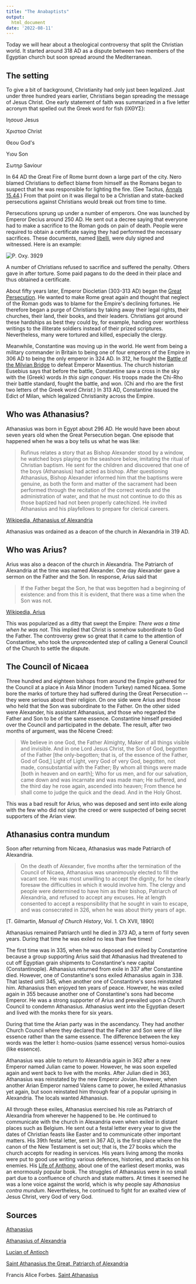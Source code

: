 ```yaml
---
title: "The Anabaptists"
output:
  html_document
date: '2022-08-11'
---
```


Today we will hear about a theological controversy that split the Christian world. It started around 318 AD as a dispute between two members of the Egyptian church but soon spread around the Mediterranean.

## The setting

To give a bit of background, Christianity had only just been legalized. Just under three hundred years earlier, Christians began spreading the message of Jesus Christ. One early statement of faith was summarized in a five letter acronym that spelled out the Greek word for fish (ΙΧΘΥΣ):

Ιησουσ Jesus

Χριστοσ Christ

Θεου God's

Υιου Son

Σωτηρ Saviour

In 64 AD the Great Fire of Rome burnt down a large part of the city. Nero blamed Christians to deflect blame from himself as the Romans began to suspect that he was responsible for lighting the fire. (See Tacitus, [Annals 15.44](https://www.perseus.tufts.edu/hopper/text?doc=Tac.+Ann.+15.44&fromdoc=Perseus%3Atext%3A1999.02.0078).) From that point on it was illegal to be a Christian and state-backed persecutions against Christians would break out from time to time.

Persecutions sprung up under a number of emperors. One was launched by Emperor Decius around 250 AD. He sent out a decree saying that everyone had to make a sacrifice to the Roman gods on pain of death. People were required to obtain a certificate saying they had performed the necessary sacrifices. These documents, named [libelli](https://en.wikipedia.org/wiki/Libellus), were duly signed and witnessed. Here is an example:

![P. Oxy. 3929](/images/POxy3929.jpg)

A number of Christians refused to sacrifice and suffered the penalty. Others gave in after torture. Some paid pagans to do the deed in their place and thus obtained a certificate.

About fifty years later, Emperor Diocletian (303-313 AD) began the [Great Persecution](https://en.wikipedia.org/wiki/Diocletianic_Persecution). He wanted to make Rome great again and thought that neglect of the Roman gods was to blame for the Empire's declining fortunes. He therefore began a purge of Christians by taking away their legal rights, their churches, their land, their books, and their leaders. Christians got around these hardships as best they could by, for example, handing over worthless writings to the illiterate soldiers instead of their prized scriptures. Nevertheless, many were tortured and killed, especially the clergy.

Meanwhile, Constantine was moving up in the world. He went from being a military commander in Britain to being one of four emperors of the Empire in 306 AD to being the only emperor in 324 AD. In 312, he fought the [Battle of the Milvian Bridge](https://en.wikipedia.org/wiki/Battle_of_the_Milvian_Bridge) to defeat Emperor Maxentius. The church historian Eusebius says that before the battle, Constantine saw a cross in the sky with the (Greek) words *In this sign conquer.* His troops made the Chi-Rho their battle standard, fought the battle, and won. (Chi and rho are the first two letters of the Greek word *Christ*.) In 313 AD, Constantine issued the Edict of Milan, which legalized Christianity across the Empire.

## Who was Athanasius?

Athanasius was born in Egypt about 296 AD. He would have been about seven years old when the Great Persecution began. One episode that happened when he was a boy tells us what he was like:

> Rufinus relates a story that as Bishop Alexander stood by a window, he watched boys playing on the seashore below, imitating the ritual of Christian baptism. He sent for the children and discovered that one of the boys (Athanasius) had acted as bishop. After questioning Athanasius, Bishop Alexander informed him that the baptisms were genuine, as both the form and matter of the sacrament had been performed through the recitation of the correct words and the administration of water, and that he must not continue to do this as those baptized had not been properly catechized. He invited Athanasius and his playfellows to prepare for clerical careers.

[Wikipedia, Athanasius of Alexandria](https://en.wikipedia.org/wiki/Athanasius_of_Alexandria)

Athanasius was ordained as a deacon of the church in Alexandria in 319 AD.

## Who was Arius?

Arius was also a deacon of the church in Alexandria. The Patriarch of Alexandria at the time was named Alexander. One day Alexander gave a sermon on the Father and the Son. In response, Arius said that

> If the Father begat the Son, he that was begotten had a beginning of existence: and from this it is evident, that there was a time when the Son was not.

[Wikipedia, Arius](https://en.wikipedia.org/wiki/Arius)

This was popularized as a ditty that swept the Empire: *There was a time when he was not*. This implied that Christ is somehow subordinate to God the Father. The controversy grew so great that it came to the attention of Constantine, who took the unprecedented step of calling a General Council of the Church to settle the dispute.

## The Council of Nicaea

Three hundred and eighteen bishops from around the Empire gathered for the Council at a place in Asia Minor (modern Turkey) named Nicaea. Some bore the marks of torture they had suffered during the Great Persecution -- they were serious about their religion. On one side were Arius and those who held that the Son was subordinate to the Father. On the other sided were Alexander, his assistant Athanasius, and those who regarded the Father and Son to be of the same essence. Constantine himself presided over the Council and participated in the debate. The result, after two months of argument, was the Nicene Creed:

> We believe in one God, the Father Almighty, Maker of all things visible and invisible. And in one Lord Jesus Christ, the Son of God, begotten of the Father [the only-begotten; that is, of the essence of the Father, God of God,] Light of Light, very God of very God, begotten, not made, consubstantial with the Father; By whom all things were made [both in heaven and on earth]; Who for us men, and for our salvation, came down and was incarnate and was made man; He suffered, and the third day he rose again, ascended into heaven; From thence he shall come to judge the quick and the dead. And in the Holy Ghost.

This was a bad result for Arius, who was deposed and sent into exile along with the few who did not sign the creed or were suspected of being secret supporters of the Arian view.

## Athanasius contra mundum

Soon after returning from Nicaea, Athanasius was made Patriarch of Alexandria.

> On the death of Alexander, five months after the termination of the Council of Nicaea, Athanasius was unanimously elected to fill the vacant see. He was most unwilling to accept the dignity, for he clearly foresaw the difficulties in which it would involve him. The clergy and people were determined to have him as their bishop, Patriarch of Alexandria, and refused to accept any excuses. He at length consented to accept a responsibility that he sought in vain to escape, and was consecrated in 326, when he was about thirty years of age.

[T. Gilmartin, *Manual of Church History*, Vol. 1. Ch XVII, 1890]

Athanasius remained Patriarch until he died in 373 AD, a term of forty seven years. During that time he was exiled no less than five times!

The first time was in 335, when he was deposed and exiled by Constantine because a group supporting Arius said that Athanasius had threatened to cut off Egyptian grain shipments to Constantine's new capital (Constantinople). Athanasius returned from exile in 337 after Constantine died. However, one of Constantine's sons exiled Athanasius again in 338. That lasted until 345, when another one of Constantine's sons reinstated him. Athanasius then enjoyed ten years of peace. However, he was exiled again in 355 because another one of Constantine's sons had become Emperor. He was a strong supporter of Arius and prevailed upon a Church Council to condemn Athanasius. Athanasius went into the Egyptian desert and lived with the monks there for six years.

During that time the Arian party was in the ascendancy. They had another Church Council where they declared that the Father and Son were of like essence rather than the same essence. The difference between the key words was the letter I: homo-ousios (same essence) versus homoi-ousios (like essence).

Athanasius was able to return to Alexandria again in 362 after a new Emperor named Julian came to power. However, he was soon expelled again and went back to live with the monks. After Julian died in 363, Athanasius was reinstated by the new Emperor Jovian. However, when another Arian Emperor named Valens came to power, he exiled Athanasius yet again, but soon reinstated him through fear of a popular uprising in Alexandria. The locals wanted Athanasius.

All through these exiles, Athanasius exercised his role as Patriarch of Alexandria from wherever he happened to be. He continued to communicate with the church in Alexandria even when exiled in distant places such as Belgium. He sent out a festal letter every year to give the dates of Christian feasts like Easter and to communicate other important matters. His 39th festal letter, sent in 367 AD, is the first place where the canon of the New Testament is set out; that is, the 27 books which the church accepts for reading in services. His years living among the monks were put to good use writing various defences, histories, and attacks on his enemies. His [Life of Anthony](https://en.wikipedia.org/wiki/Anthony_the_Great), about one of the earliest desert monks, was an enormously popular book. The struggles of Athanasius were in no small part due to a confluence of church and state matters. At times it seemed he was a lone voice against the world, which is why people say *Athanasius contra mundum*. Nevertheless, he continued to fight for an exalted view of Jesus Christ, very God of very God.

## Sources

[Athanasius](https://www.christianitytoday.com/history/people/theologians/athanasius.html)

[Athanasius of Alexandria](https://en.wikipedia.org/wiki/Athanasius_of_Alexandria)

[Lucian of Antioch](https://www.ccel.org/ccel/schaff/hcc2.v.xv.xxxvi.html)

[Saint Athanasius the Great, Patriarch of Alexandria](https://www.oca.org/index.php/saints/lives/2014/05/02/101269-saint-athanasius-the-great-patriarch-of-alexandria)

Francis Alice Forbes. [Saint Athanasius](https://www.gutenberg.org/cache/epub/27707/pg27707.html)
